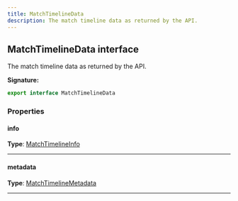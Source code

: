 ```yaml
---
title: MatchTimelineData
description: The match timeline data as returned by the API.
---
```


## MatchTimelineData interface

The match timeline data as returned by the API.

**Signature:**

```ts
export interface MatchTimelineData 
```

### Properties

#### info



**Type**: [MatchTimelineInfo](/api/interfaces/matchtimelineinfo)

---

#### metadata



**Type**: [MatchTimelineMetadata](/api/interfaces/matchtimelinemetadata)

---

